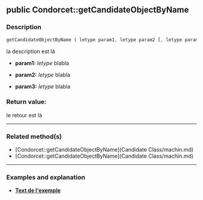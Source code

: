 ## public Condorcet::getCandidateObjectByName

### Description    

```php
getCandidateObjectByName ( letype param1, letype param2 [, letype param3 = 1] )
```

la description
est là    
- **param1:** *letype* blabla

- **param2:** *letype* blabla

- **param3:** *letype* blabla



### Return value:   

le retour
est là


---------------------------------------

### Related method(s)      

* [Condorcet::getCandidateObjectByName](Candidate Class/machin.md)    
* [Condorcet::getCandidateObjectByName](Candidate Class/machin.md)    

---------------------------------------

### Examples and explanation

* **[Text de l'exemple](link)**    
